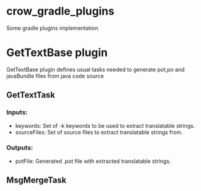# crow_gradle_plugins
Some gradle plugins implementation

# GetTextBase plugin
GetTextBase plugin defines usual tasks needed to generate pot,po and javaBundle files from java code source

## GetTextTask

### Inputs:
- keywords: Set of -k keywords to be used to extract translatable strings.
- sourceFiles:  Set of source files to extract translatable strings from.
### Outputs:
- potFile: Generated .pot file with extracted translatable strings.

## MsgMergeTask

